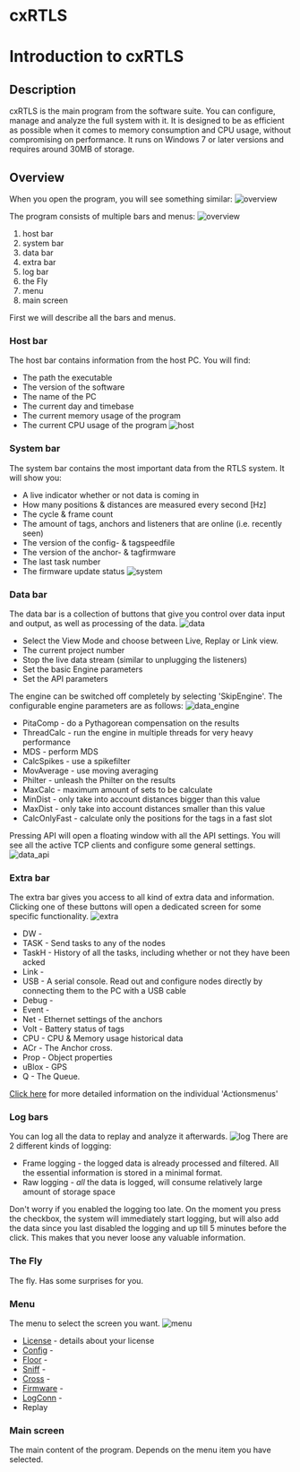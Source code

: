 # cxRTLS
# Introduction to cxRTLS
## Description
cxRTLS is the main program from the software suite. You can configure, manage and analyze the full system with it.
It is designed to be as efficient as possible when it comes to memory consumption and CPU usage, without compromising on performance.
It runs on Windows 7 or later versions and requires around 30MB of storage.


## Overview
When you open the program, you will see something similar:
![overview](./img/cxRTLS/1_raw.png)

The program consists of multiple bars and menus:
![overview](./img/cxRTLS/1.png)
 1. host bar
 2. system bar
 3. data bar
 4. extra bar
 5. log bar
 6. the Fly
 7. menu
 8. main screen

First we will describe all the bars and menus.
 ### Host bar
 The host bar contains information from the host PC.
 You will find:
  * The path the executable
  * The version of the software
  * The name of the PC
  * The current day and timebase
  * The current memory usage of the program
  * The current CPU usage of the program
 ![host](./img/cxRTLS/1_host.png)


### System bar
The system bar contains the most important data from the RTLS system. It will show you:
 * A live indicator whether or not data is coming in
 * How many positions & distances are measured every second [Hz]
 * The cycle & frame count
 * The amount of tags, anchors and listeners that are online (i.e. recently seen)
 * The version of the config- & tagspeedfile
 * The version of the anchor- & tagfirmware
 * The last task number
 * The firmware update status
![system](./img/cxRTLS/1_system.png)

### Data bar
The data bar is a collection of buttons that give you control over data input and output, as well as processing of the data.
![data](./img/cxRTLS/1_data.png)
 * Select the View Mode and choose between Live, Replay or Link view.
 * The current project number
 * Stop the live data stream (similar to unplugging the listeners)
 * Set the basic Engine parameters
 * Set the API parameters


The engine can be switched off completely by selecting 'SkipEngine'. The configurable engine parameters are as follows:
![data_engine](./img/cxRTLS/1_data_eng.png)
 - PitaComp - do a Pythagorean compensation on the results
 - ThreadCalc - run the engine in multiple threads for very heavy performance
 - MDS - perform MDS
 - CalcSpikes - use a spikefilter
 - MovAverage - use moving averaging
 - Philter - unleash the Philter on the results
 - MaxCalc - maximum amount of sets to be calculate
 - MinDist - only take into account distances bigger than this value
 - MaxDist - only take into account distances smaller than this value
 - CalcOnlyFast - calculate only the positions for the tags in a fast slot


Pressing API will open a floating window with all the API settings.
You will see all the active TCP clients and configure some general settings.
![data_api](./img/cxRTLS/1_data_api.png)

### Extra bar
The extra bar gives you access to all kind of extra data and information. Clicking one of these buttons will open a dedicated screen for some specific functionality.
![extra](./img/cxRTLS/1_extra.png)
- DW -
- TASK - Send tasks to any of the nodes
- TaskH - History of all the tasks, including whether or not they have been acked
- Link -
- USB - A serial console. Read out and configure nodes directly by connecting them to the PC with a USB cable
- Debug -
- Event -
- Net - Ethernet settings of the anchors
- Volt - Battery status of tags
- CPU - CPU & Memory usage historical data
- ACr - The Anchor cross.
- Prop - Object properties
- uBlox - GPS
- Q - The Queue.

[Click here](cxRTLS_actions.html) for more detailed information on the individual 'Actionsmenus'


### Log bars
You can log all the data to replay and analyze it afterwards.
![log](./img/cxRTLS/1_log.png)
There are 2 different kinds of logging:
- Frame logging - the logged data is already processed and filtered. All the essential information is stored in a minimal format.
- Raw logging - *all* the data is logged, will consume relatively large amount of storage space

Don't worry if you enabled the logging too late. On the moment you press the checkbox, the system will immediately start logging, but will also add the data since you last disabled the logging and up till 5 minutes before the click. This makes that you never loose any valuable information.

### The Fly
The fly. Has some surprises for you.

### Menu
The menu to select the screen you want.
![menu](./img/cxRTLS/1_menu.png)
- [License](cxRTLS_license.html) - details about your license
- [Config](cxRTLS_config.html) -
- [Floor](cxRTLS_floor.html) -
- [Sniff](cxRTLS_sniff.html) -
- [Cross](cxRTLS_cross.html) -
- [Firmware](cxRTLS_fwup.html) -
- [LogConn](cxRTLS_logconn.html) -
- Replay


### Main screen
The main content of the program. Depends on the menu item you have selected.

